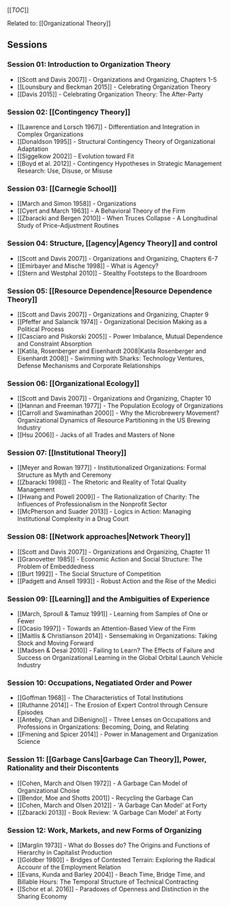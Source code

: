 [[_TOC_]]

Related to: [[Organizational Theory]] 

## Sessions

### Session 01: Introduction to Organization Theory
* [[Scott and Davis 2007]] - Organizations and Organizing, Chapters 1-5
* [[Lounsbury and Beckman 2015]] - Celebrating Organization Theory
* [[Davis 2015]] - Celebrating Organization Theory: The After-Party

### Session 02: [[Contingency Theory]]
* [[Lawrence and Lorsch 1967]] - Differentiation and Integration in Complex Organizations
* [[Donaldson 1995]] - Structural Contingency Theory of Organizational Adaptation
* [[Siggelkow 2002]] - Evolution toward Fit
* [[Boyd et al. 2012]] - Contingency Hypotheses in Strategic Management Research: Use, Disuse, or Misuse

### Session 03: [[Carnegie School]]
* [[March and Simon 1958]] - Organizations
* [[Cyert and March 1963]] - A Behavioral Theory of the Firm
* [[Zbaracki and Bergen 2010]] - When Truces Collapse - A Longitudinal Study of Price-Adjustment Routines

### Session 04: Structure, [[agency|Agency Theory]] and control
* [[Scott and Davis 2007]] - Organizations and Organizing, Chapters 6-7
* [[Emirbayer and Mische 1998]] - What is Agency?
* [[Stern and Westphal 2010]] - Stealthy Footsteps to the Boardroom

### Session 05: [[Resource Dependence|Resource Dependence Theory]]
* [[Scott and Davis 2007]] - Organizations and Organizing, Chapter 9
* [[Pfeffer and Salancik 1974]] - Organizational Decision Making as a Political Process
* [[Casciaro and Piskorski 2005]] - Power Imbalance, Mutual Dependence and Constraint Absorption
* [[Katila, Rosenberger and Eisenhardt 2008|Katila Rosenberger and Eisenhardt 2008]] - Swimming with Sharks: Technology Ventures, Defense Mechanisms and Corporate Relationships

### Session 06: [[Organizational Ecology]]
* [[Scott and Davis 2007]] - Organizations and Organizing, Chapter 10
* [[Hannan and Freeman 1977]] - The Population Ecology of Organizations
* [[Carroll and Swaminathan 2000]] - Why the Microbrewery Movement? Organizational Dynamics of Resource Partitioning in the US Brewing Industry
* [[Hsu 2006]] - Jacks of all Trades and Masters of None

### Session 07: [[Institutional Theory]]
* [[Meyer and Rowan 1977]] - Institutionalized Organizations: Formal Structure as Myth and Ceremony
* [[Zbaracki 1998]] - The Rhetoric and Reality of Total Quality Management
* [[Hwang and Powell 2009]] - The Rationalization of Charity: The Influences of Professionalism in the Nonprofit Sector
* [[McPherson and Suader 2013]] - Logics in Action: Managing Institutional Complexity in a Drug Court

### Session 08: [[Network approaches|Network Theory]]
* [[Scott and Davis 2007]] - Organizations and Organizing, Chapter 11
* [[Granovetter 1985]] - Economic Action and Social Structure: The Problem of Embeddedness
* [[Burt 1992]] - The Social Structure of Competition
* [[Padgett and Ansell 1993]] - Robust Action and the Rise of the Medici

### Session 09: [[Learning]] and the Ambiguities of Experience
* [[March, Sproull & Tamuz 1991]] - Learning from Samples of One or Fewer
* [[Ocasio 1997]] - Towards an Attention-Based View of the Firm
* [[Maitlis & Christianson 2014]] - Sensemaking in Organizations: Taking Stock and Moving Forward
* [[Madsen & Desai 2010]] - Failing to Learn? The Effects of Failure and Success on Organizational Learning in the Global Orbital Launch Vehicle Industry

### Session 10: Occupations, Negatiated Order and Power
* [[Goffman 1968]] - The Characteristics of Total Institutions
* [[Ruthanne 2014]] - The Erosion of Expert Control through Censure Episodes
* [[Anteby, Chan and DiBenigno]] - Three Lenses on Occupations and Professions in Organizations: Becoming, Doing, and Relating
* [[Fmening and Spicer 2014]] - Power in Management and Organization Science

### Session 11: [[Garbage Cans|Garbage Can Theory]], Power, Rationality and their Discontents
* [[Cohen, March and Olsen 1972]] - A Garbage Can Model of Organizational Choise
* [[Bendor, Moe and Shotts 2001]] - Recycling the Garbage Can
* [[Cohen, March and Olsen 2012]] - 'A Garbage Can Model' at Forty
* [[Zbaracki 2013]] - Book Review: 'A Garbage Can Model' at Forty

### Session 12: Work, Markets, and new Forms of Organizing
* [[Marglin 1973]] - What do Bosses do? The Origins and Functions of Hierarchy in Capitalist Production
* [[Goldber 1980]] - Bridges of Contested Terrain: Exploring the Radical Accounr of the Employment Relation
* [[Evans, Kunda and Barley 2004]] - Beach Time, Bridge Time, and Billable Hours: The Temporal Structure of Technical Contracting
* [[Schor et al. 2016]] - Paradoxes of Openness and Distinction in the Sharing Economy